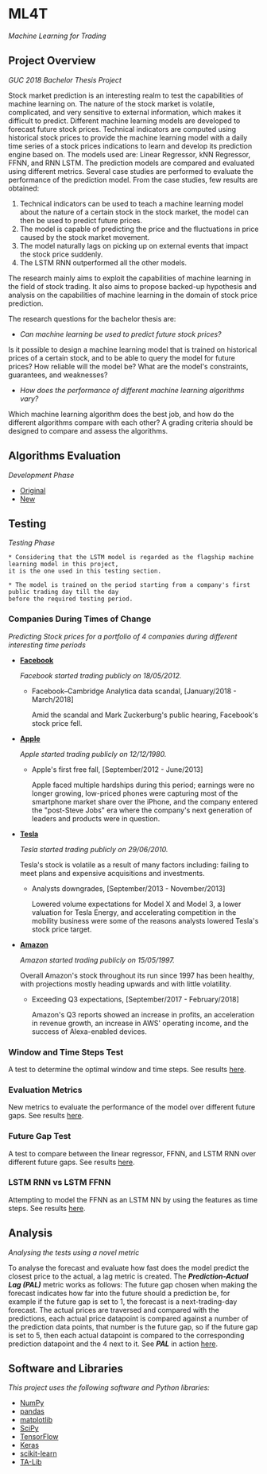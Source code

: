 # ML4T
*Machine Learning for Trading*

## Project Overview
*GUC 2018 Bachelor Thesis Project*

Stock market prediction is an interesting realm to test the capabilities of machine learning
on. The nature of the stock market is volatile, complicated, and very sensitive to external 
information, which makes it difficult to predict. Different machine learning models are 
developed to forecast future stock prices. Technical indicators are computed using historical 
stock prices to provide the machine learning model with a daily time series of a stock prices 
indications to learn and develop its prediction engine based on. The models used are: Linear 
Regressor, kNN Regressor, FFNN, and RNN LSTM. The prediction models are compared 
and evaluated using different metrics. Several case studies are performed to evaluate the 
performance of the prediction model. From the case studies, few results are obtained: 

1. Technical indicators can be used to teach a machine learning model about the nature of 
a certain stock in the stock market, the model can then be used to predict future prices. 
2. The model is capable of predicting the price and the fluctuations in price caused by the 
stock market movement. 
3. The model naturally lags on picking up on external events that impact the stock price suddenly.
4. The LSTM RNN outperformed all the other models.

The research mainly aims to exploit the capabilities of machine learning in the field of stock trading.
It also aims to propose backed-up hypothesis and analysis on the capabilities of machine learning in
the domain of stock price prediction.

The research questions for the bachelor thesis are:

* *Can machine learning be used to predict future stock prices?*

Is it possible to design a machine learning model that is trained  on historical prices of a 
certain stock, and to be able to query the model for future prices? How reliable will the model
be? What are the model's constraints, guarantees, and weaknesses?
* *How does the performance of different machine learning algorithms vary?*

Which machine learning algorithm does the best job, and how do the different algorithms compare
with each other? A grading criteria should be designed to compare and assess the algorithms.

## Algorithms Evaluation
*Development Phase*

* [Original](https://github.com/ahmedhamdi96/ML4T/blob/master/machine_learning/development/original_evaluation.md)
* [New](https://github.com/ahmedhamdi96/ML4T/blob/master/machine_learning/development/new_evaluation.md)

## Testing
*Testing Phase*

    * Considering that the LSTM model is regarded as the flagship machine learning model in this project, 
    it is the one used in this testing section.

    * The model is trained on the period starting from a company's first public trading day till the day 
    before the required testing period.

### Companies During Times of Change
*Predicting Stock prices for a portfolio of 4 companies during different interesting time periods*

* **[Facebook](https://github.com/ahmedhamdi96/ML4T/blob/master/machine_learning/development/testing/results/facebook.md)**

  *Facebook started trading publicly on 18/05/2012.*

  * Facebook–Cambridge Analytica data scandal, [January/2018 - March/2018]

    Amid the scandal and Mark Zuckerburg's public hearing, Facebook's stock price fell.

* **[Apple](https://github.com/ahmedhamdi96/ML4T/blob/master/machine_learning/development/testing/results/apple.md)**

  *Apple started trading publicly on 12/12/1980.*

  * Apple's first free fall, [September/2012 - June/2013]

    Apple faced multiple hardships during this period; earnings were no longer growing, 
    low-priced phones were capturing most of the smartphone market share over the iPhone,
    and the company entered the "post-Steve Jobs" era where the company's next generation 
    of leaders and products were in question.


* **[Tesla](https://github.com/ahmedhamdi96/ML4T/blob/master/machine_learning/development/testing/results/tesla.md)**

  *Tesla started trading publicly on 29/06/2010.*

  Tesla's stock is volatile as a result of many factors including: failing to meet plans 
  and expensive acquisitions and investments.

  * Analysts downgrades, [September/2013 - November/2013]

    Lowered volume expectations for Model X and Model 3, a lower valuation for Tesla Energy, 
    and accelerating competition in the mobility business were some of the reasons analysts
    lowered Tesla's stock price target.

* **[Amazon](https://github.com/ahmedhamdi96/ML4T/blob/master/machine_learning/development/testing/results/amazon.md)**

  *Amazon started trading publicly on 15/05/1997.*

  Overall Amazon's stock throughout its run since 1997 has been healthy, with projections mostly 
  heading upwards and with little volatility.

  * Exceeding Q3 expectations, [September/2017 - February/2018]

    Amazon's Q3 reports showed an increase in profits, an acceleration in revenue growth, an increase 
    in AWS' operating income, and the success of Alexa-enabled devices.

### Window and Time Steps Test
A test to determine the optimal window and time steps. See results [here](https://github.com/ahmedhamdi96/ML4T/blob/master/machine_learning/development/testing/results/window_and_ts.md).

### Evaluation Metrics
New metrics to evaluate the performance of the model over different future gaps. See results [here](https://github.com/ahmedhamdi96/ML4T/blob/master/machine_learning/development/testing/results/eval.md).

### Future Gap Test
A test to compare between the linear regressor, FFNN, and LSTM RNN over different future gaps. See results [here](https://github.com/ahmedhamdi96/ML4T/blob/master/machine_learning/development/testing/results/future_gap.md).

### LSTM RNN vs LSTM FFNN
Attempting to model the FFNN as an LSTM NN by using the features as time steps. See results [here](https://github.com/ahmedhamdi96/ML4T/blob/master/machine_learning/development/testing/results/time_steps.md).

## Analysis
*Analysing the tests using a novel metric*

To analyse the forecast and evaluate how fast does the model predict the closest price to the actual, a lag metric is created.
The **_Prediction-Actual Lag (PAL)_** metric works as follows: 
The future gap chosen when making the forecast indicates how far into the future should a prediction be, for example if the future gap is set to 1, the forecast is a next-trading-day forecast. The actual prices are traversed and compared with the predictions, each actual price datapoint is compared against a number of the prediction data points, that number is the future gap, so if the future gap is set to 5, then each actual datapoint is compared to the corresponding prediction datapoint and the 4 next to it. See **_PAL_** in action [here](https://github.com/ahmedhamdi96/ML4T/blob/master/machine_learning/development/testing/results/analysis.md).

## Software and Libraries
*This project uses the following software and Python libraries:*

* [NumPy](http://www.numpy.org/)
* [pandas](http://pandas.pydata.org/)
* [matplotlib](https://matplotlib.org/index.html)
* [SciPy](https://www.scipy.org/)
* [TensorFlow](https://www.tensorflow.org)
* [Keras](https://keras.io/)
* [scikit-learn](http://scikit-learn.org/stable/)
* [TA-Lib](https://mrjbq7.github.io/ta-lib/doc_index.html)